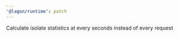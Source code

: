 ```yaml
---
'@lagon/runtime': patch
---
```


Calculate isolate statistics at every seconds instead of every request
